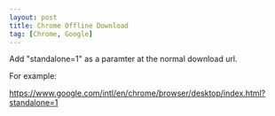 ```yaml
---
layout: post
title: Chrome Offline Download
tag: [Chrome, Google]
---
```


Add "standalone=1" as a paramter at the normal download url.

<!--break-->

For example:

https://www.google.com/intl/en/chrome/browser/desktop/index.html?standalone=1
